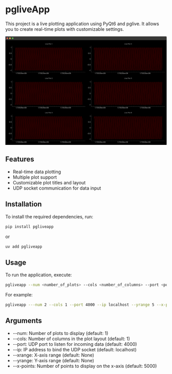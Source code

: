 # pgliveApp

This project is a live plotting application using PyQt6 and pglive. It allows you to create real-time plots with customizable settings.

<img src="docs/images/app_image.png" width="600">

## Features

- Real-time data plotting
- Multiple plot support
- Customizable plot titles and layout
- UDP socket communication for data input

## Installation

To install the required dependencies, run:
```sh
pip install pgliveapp
```

or  

```sh
uv add pgliveapp
```

## Usage
To run the application, execute:
```sh
pgliveapp --num <number_of_plots> --cols <number_of_columns> --port <port_number> --ip <ip_address> --xrange <x_range> --yrange <y_range> --x-points <x_points>
```

For example:
```sh
pgliveapp ---num 2 --cols 1 --port 4000 --ip localhost --yrange 5 --x-points 500
```

## Arguments
- --num: Number of plots to display (default: 1)
- --cols: Number of columns in the plot layout (default: 1)
- --port: UDP port to listen for incoming data (default: 4000)
- --ip: IP address to bind the UDP socket (default: localhost)
- --xrange: X-axis range (default: None)
- --yrange: Y-axis range (default: None)
- --x-points: Number of points to display on the x-axis (default: 5000)
